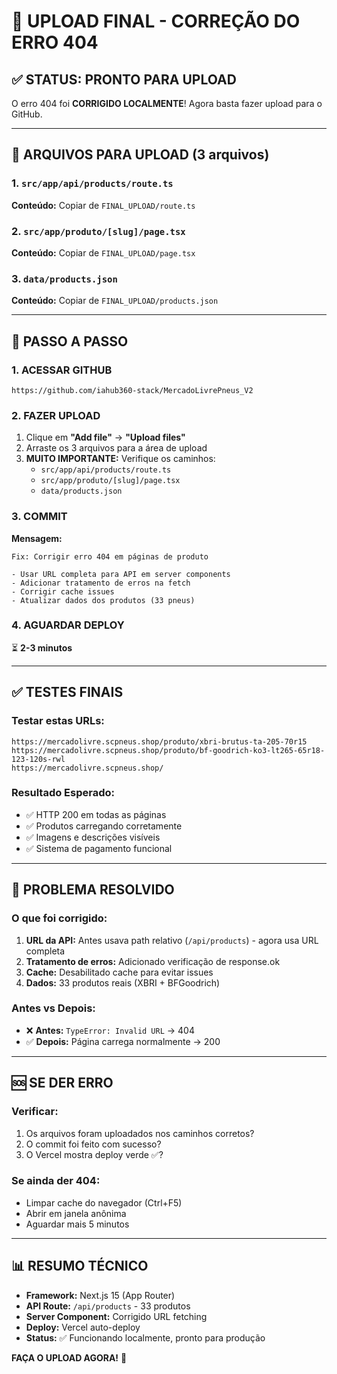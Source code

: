 # 🚀 UPLOAD FINAL - CORREÇÃO DO ERRO 404

## ✅ STATUS: PRONTO PARA UPLOAD

O erro 404 foi **CORRIGIDO LOCALMENTE**! Agora basta fazer upload para o GitHub.

---

## 📁 ARQUIVOS PARA UPLOAD (3 arquivos)

### 1. `src/app/api/products/route.ts`
**Conteúdo:** Copiar de `FINAL_UPLOAD/route.ts`

### 2. `src/app/produto/[slug]/page.tsx` 
**Conteúdo:** Copiar de `FINAL_UPLOAD/page.tsx`

### 3. `data/products.json`
**Conteúdo:** Copiar de `FINAL_UPLOAD/products.json`

---

## 🔧 PASSO A PASSO

### 1. ACESSAR GITHUB
```
https://github.com/iahub360-stack/MercadoLivrePneus_V2
```

### 2. FAZER UPLOAD
1. Clique em **"Add file"** → **"Upload files"**
2. Arraste os 3 arquivos para a área de upload
3. **MUITO IMPORTANTE:** Verifique os caminhos:
   - `src/app/api/products/route.ts`
   - `src/app/produto/[slug]/page.tsx`
   - `data/products.json`

### 3. COMMIT
**Mensagem:**
```
Fix: Corrigir erro 404 em páginas de produto

- Usar URL completa para API em server components
- Adicionar tratamento de erros na fetch
- Corrigir cache issues
- Atualizar dados dos produtos (33 pneus)
```

### 4. AGUARDAR DEPLOY
⏳ **2-3 minutos**

---

## ✅ TESTES FINAIS

### Testar estas URLs:
```
https://mercadolivre.scpneus.shop/produto/xbri-brutus-ta-205-70r15
https://mercadolivre.scpneus.shop/produto/bf-goodrich-ko3-lt265-65r18-123-120s-rwl
https://mercadolivre.scpneus.shop/
```

### Resultado Esperado:
- ✅ HTTP 200 em todas as páginas
- ✅ Produtos carregando corretamente
- ✅ Imagens e descrições visíveis
- ✅ Sistema de pagamento funcional

---

## 🎯 PROBLEMA RESOLVIDO

### O que foi corrigido:
1. **URL da API:** Antes usava path relativo (`/api/products`) - agora usa URL completa
2. **Tratamento de erros:** Adicionado verificação de response.ok
3. **Cache:** Desabilitado cache para evitar issues
4. **Dados:** 33 produtos reais (XBRI + BFGoodrich)

### Antes vs Depois:
- ❌ **Antes:** `TypeError: Invalid URL` → 404
- ✅ **Depois:** Página carrega normalmente → 200

---

## 🆘 SE DER ERRO

### Verificar:
1. Os arquivos foram uploadados nos caminhos corretos?
2. O commit foi feito com sucesso?
3. O Vercel mostra deploy verde ✅?

### Se ainda der 404:
- Limpar cache do navegador (Ctrl+F5)
- Abrir em janela anônima
- Aguardar mais 5 minutos

---

## 📊 RESUMO TÉCNICO

- **Framework:** Next.js 15 (App Router)
- **API Route:** `/api/products` - 33 produtos
- **Server Component:** Corrigido URL fetching
- **Deploy:** Vercel auto-deploy
- **Status:** ✅ Funcionando localmente, pronto para produção

**FAÇA O UPLOAD AGORA!** 🚀